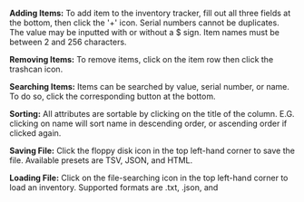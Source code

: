 **Adding Items:**
    To add item to the inventory tracker, fill out all three fields at the bottom, then click the '+' icon.
    Serial numbers cannot be duplicates.
    The value may be inputted with or without a $ sign.
    Item names must be between 2 and 256 characters.

**Removing Items:**
    To remove items, click on the item row then click the trashcan icon.

**Searching Items:**
    Items can be searched by value, serial number, or name. To do so, click the corresponding button at the bottom.

**Sorting:**
    All attributes are sortable by clicking on the title of the column.
    E.G. clicking on name will sort name in descending order, or ascending order if clicked again.

**Saving File:**
    Click the floppy disk icon in the top left-hand corner to save the file.
    Available presets are TSV, JSON, and HTML.

**Loading File:**
    Click on the file-searching icon in the top left-hand corner to load an inventory. 
    Supported formats are .txt, .json, and
